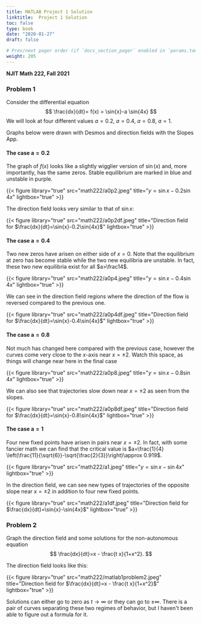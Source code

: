 ```yaml
---
title: MATLAB Project 1 Solution
linktitle:  Project 1 Solution
toc: false
type: book
date: "2020-01-27"
draft: false

# Prev/next pager order (if `docs_section_pager` enabled in `params.toml`)
weight: 205
---
```



__NJIT Math 222, Fall 2021__
### Problem 1

Consider the differential equation 
$$
\frac{dx}{dt}= f(x) = \sin{x}-a \sin{4x}
$$
We will look at four different values $a=0.2,\ a=0.4,\ a= 0.8,\ a= 1$. 

Graphs below were drawn with Desmos and direction fields with the Slopes App.

#### The case $\mathbf{a=0.2}$

The graph of $f(x)$ looks like a slightly wigglier version of $\sin(x)$ and, more importantly, has the same zeros. Stable equilibrium are marked in blue and unstable in purple.

{{< figure library="true" src="math222/a0p2.jpeg" title="$y=\sin{x}-0.2\sin{4x}$" lightbox="true" >}}

The direction field looks very similar to that of $\sin{x}$:

{{< figure library="true" src="math222/a0p2df.jpeg" title="Direction field for $\frac{dx}{dt}=\sin{x}-0.2\sin{4x}$" lightbox="true" >}}

#### The case $\mathbf{a=0.4}$

Two new zeros have arisen on either side of $x=0$. Note that the equilibrium at zero has become stable while the two new equilibria are unstable. In fact, these two new equilibria exist for all $a>\frac14$.

{{< figure library="true" src="math222/a0p4.jpeg" title="$y=\sin{x}-0.4\sin{4x}$" lightbox="true" >}}

We can see in the direction field regions where the direction of the flow is reversed compared to the previous one.

{{< figure library="true" src="math222/a0p4df.jpeg" title="Direction field for $\frac{dx}{dt}=\sin{x}-0.4\sin{4x}$" lightbox="true" >}}

#### The case $\mathbf{a=0.8}$

Not much has changed here compared with the previous case, however the curves come very close to the $x$-axis near $x=\pm 2$. Watch this space, as things will change near here in the final case

{{< figure library="true" src="math222/a0p8.jpeg" title="$y=\sin{x}-0.8\sin{4x}$" lightbox="true" >}}

We can also see that trajectories slow down near $x=\pm 2$ as seen from the slopes.

{{< figure library="true" src="math222/a0p8df.jpeg" title="Direction field for $\frac{dx}{dt}=\sin{x}-0.8\sin{4x}$" lightbox="true" >}}

#### The case $\mathbf{a=1}$

Four new fixed points have arisen in pairs near $x=\pm 2$. In fact, with some fancier math we can find that the critical value is $a=\frac{1}{4} \left(\frac{11}{\sqrt{6}}-\sqrt{\frac{2}{3}}\right)\approx 0.919$.

{{< figure library="true" src="math222/a1.jpeg" title="$y=\sin{x}-\sin{4x}$" lightbox="true" >}}

In the direction field, we can see new types of trajectories of the opposite slope near $x=\pm 2$ in addition to four new fixed points.

{{< figure library="true" src="math222/a1df.jpeg" title="Direction field for $\frac{dx}{dt}=\sin{x}-\sin{4x}$" lightbox="true" >}}

### Problem 2

Graph the direction field and some solutions for the non-autonomous equation
$$
\frac{dx}{dt}=x - \frac{t x}{1+x^2}.
$$



The direction field looks like this:

{{< figure library="true" src="math222/matlab1problem2.jpeg" title="Direction field for $\frac{dx}{dt}=x - \frac{t x}{1+x^2}$" lightbox="true" >}}

Solutions can either go to zero as $t\to\infty$ or they can go to $\pm\infty$. There is a pair of curves separating these two regimes of behavior, but I haven't been able to figure out a formula for it.